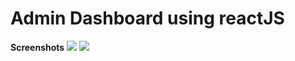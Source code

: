 <h1>Admin Dashboard using reactJS</h1>

**Screenshots**
<img src="https://github.com/siddharthgauts/Gosto-Modern-Ecom-pro/assets/95357196/e1bd84ac-796f-4b6d-9d3d-50ca89f368ab">
<img src="https://github.com/siddharthgauts/Gosto-Modern-Ecom-pro/assets/95357196/6e82f93b-7683-4e2f-9bb7-e49da19856e9">
